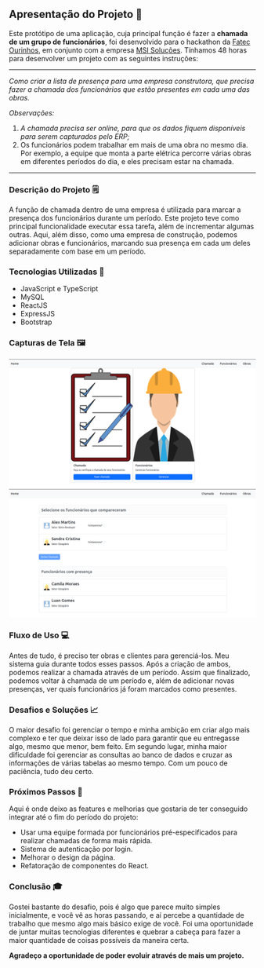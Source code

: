 ## Apresentação do Projeto 👷


Este protótipo de uma aplicação, cuja principal função é fazer a **chamada de um grupo de funcionários**, foi desenvolvido para o hackathon da [Fatec Ourinhos](https://www.fatecourinhos.edu.br/), em conjunto com a empresa [MSI Soluções](https://msisolucoes.com.br/). Tínhamos 48 horas para desenvolver um projeto com as seguintes instruções:

------

*Como criar a lista de presença para uma empresa construtora, que precisa fazer a chamada dos funcionários que estão presentes em cada uma das obras.* 

*Observações:*

1. *A chamada precisa ser online, para que os dados fiquem disponíveis para serem capturados pelo ERP;*  
2. Os funcionários podem trabalhar em mais de uma obra no mesmo dia. Por exemplo, a equipe que monta a parte elétrica percorre várias obras em diferentes períodos do dia, e eles precisam estar na chamada.

------

### Descrição do Projeto 🗒

A função de chamada dentro de uma empresa é utilizada para marcar a presença dos funcionários durante um período. Este projeto teve como principal funcionalidade executar essa tarefa, além de incrementar algumas outras. Aqui, além disso, como uma empresa de construção, podemos adicionar obras e funcionários, marcando sua presença em cada um deles separadamente com base em um período.

### Tecnologias Utilizadas 🧰

* JavaScript e TypeScript 
* MySQL
* ReactJS
* ExpressJS
* Bootstrap

### Capturas de Tela 🖼

![Home do programa](/docs/images/Home.png)
![Página das chamadas](/docs/images/Chamada.png)

### Fluxo de Uso 💻

Antes de tudo, é preciso ter obras e clientes para gerenciá-los. Meu sistema guia durante todos esses passos. Após a criação de ambos, podemos realizar a chamada através de um período. Assim que finalizado, podemos voltar à chamada de um período e, além de adicionar novas presenças, ver quais funcionários já foram marcados como presentes.

### Desafios e Soluções 📈
 
O maior desafio foi gerenciar o tempo e minha ambição em criar algo mais complexo e ter que deixar isso de lado para garantir que eu entregasse algo, mesmo que menor, bem feito. Em segundo lugar, minha maior dificuldade foi gerenciar as consultas ao banco de dados e cruzar as informações de várias tabelas ao mesmo tempo. Com um pouco de paciência, tudo deu certo.

### Próximos Passos 🚀

Aqui é onde deixo as features e melhorias que gostaria de ter conseguido integrar até o fim do período do projeto:

* Usar uma equipe formada por funcionários pré-especificados para realizar chamadas de forma mais rápida.
* Sistema de autenticação por login.
* Melhorar o design da página.
* Refatoração de componentes do React.

### Conclusão 🎓

Gostei bastante do desafio, pois é algo que parece muito simples inicialmente, e você vê as horas passando, e aí percebe a quantidade de trabalho que mesmo algo mais básico exige de você. Foi uma oportunidade de juntar muitas tecnologias diferentes e quebrar a cabeça para fazer a maior quantidade de coisas possíveis da maneira certa.

**Agradeço a oportunidade de poder evoluir através de mais um projeto.**
